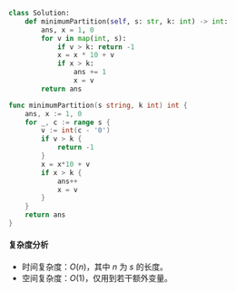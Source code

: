 ```py [sol1-Python3]
class Solution:
    def minimumPartition(self, s: str, k: int) -> int:
        ans, x = 1, 0
        for v in map(int, s):
            if v > k: return -1
            x = x * 10 + v
            if x > k:
                ans += 1
                x = v
        return ans
```

```go [sol1-Go]
func minimumPartition(s string, k int) int {
	ans, x := 1, 0
	for _, c := range s {
		v := int(c - '0')
		if v > k {
			return -1
		}
		x = x*10 + v
		if x > k {
			ans++
			x = v
		}
	}
	return ans
}
```

#### 复杂度分析

- 时间复杂度：$O(n)$，其中 $n$ 为 $s$ 的长度。
- 空间复杂度：$O(1)$，仅用到若干额外变量。
